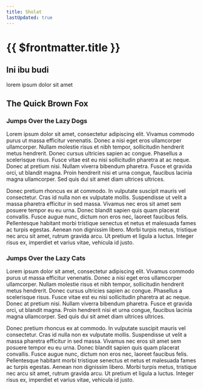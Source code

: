 ```yaml
---
title: Sholat
lastUpdated: true
---
```


# {{ $frontmatter.title }}

## Ini ibu budi

lorem ipsum dolor sit amet

## The Quick Brown Fox

### Jumps Over the Lazy Dogs

Lorem ipsum dolor sit amet, consectetur adipiscing elit. Vivamus commodo purus ut massa efficitur venenatis. Donec a nisi eget eros ullamcorper ullamcorper. Nullam molestie risus et nibh tempor, sollicitudin hendrerit metus hendrerit. Donec cursus ultricies sapien ac congue. Phasellus a scelerisque risus. Fusce vitae est eu nisi sollicitudin pharetra at ac neque. Donec at pretium nisi. Nullam viverra bibendum pharetra. Fusce et gravida orci, ut blandit magna. Proin hendrerit nisi et urna congue, faucibus lacinia magna ullamcorper. Sed quis dui sit amet diam ultrices ultrices.

Donec pretium rhoncus ex at commodo. In vulputate suscipit mauris vel consectetur. Cras id nulla non ex vulputate mollis. Suspendisse ut velit a massa pharetra efficitur in sed massa. Vivamus nec eros sit amet sem posuere tempor eu eu urna. Donec blandit sapien quis quam placerat convallis. Fusce augue nunc, dictum non eros nec, laoreet faucibus felis. Pellentesque habitant morbi tristique senectus et netus et malesuada fames ac turpis egestas. Aenean non dignissim libero. Morbi turpis metus, tristique nec arcu sit amet, rutrum gravida arcu. Ut pretium et ligula a luctus. Integer risus ex, imperdiet et varius vitae, vehicula id justo.

### Jumps Over the Lazy Cats

Lorem ipsum dolor sit amet, consectetur adipiscing elit. Vivamus commodo purus ut massa efficitur venenatis. Donec a nisi eget eros ullamcorper ullamcorper. Nullam molestie risus et nibh tempor, sollicitudin hendrerit metus hendrerit. Donec cursus ultricies sapien ac congue. Phasellus a scelerisque risus. Fusce vitae est eu nisi sollicitudin pharetra at ac neque. Donec at pretium nisi. Nullam viverra bibendum pharetra. Fusce et gravida orci, ut blandit magna. Proin hendrerit nisi et urna congue, faucibus lacinia magna ullamcorper. Sed quis dui sit amet diam ultrices ultrices.

Donec pretium rhoncus ex at commodo. In vulputate suscipit mauris vel consectetur. Cras id nulla non ex vulputate mollis. Suspendisse ut velit a massa pharetra efficitur in sed massa. Vivamus nec eros sit amet sem posuere tempor eu eu urna. Donec blandit sapien quis quam placerat convallis. Fusce augue nunc, dictum non eros nec, laoreet faucibus felis. Pellentesque habitant morbi tristique senectus et netus et malesuada fames ac turpis egestas. Aenean non dignissim libero. Morbi turpis metus, tristique nec arcu sit amet, rutrum gravida arcu. Ut pretium et ligula a luctus. Integer risus ex, imperdiet et varius vitae, vehicula id justo.